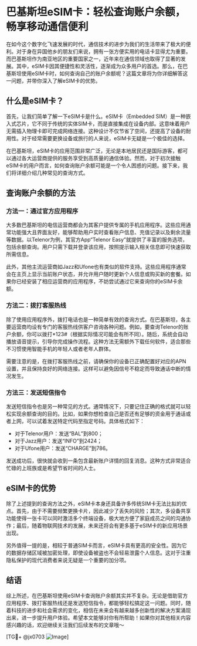 # 巴基斯坦eSIM卡：轻松查询账户余额，畅享移动通信便利

在如今这个数字化飞速发展的时代，通信技术的进步为我们的生活带来了极大的便利。对于身在异国他乡的朋友们来说，拥有一张方便实用的电话卡显得尤为重要。而巴基斯坦作为南亚地区的重要国家之一，近年来在通信领域也取得了显著的发展。其中，eSIM卡因其便捷性和灵活性，逐渐成为众多用户的首选。那么，在巴基斯坦使用eSIM卡时，如何查询自己的账户余额呢？这篇文章将为你详细解答这一问题，并带你深入了解eSIM卡的优势。

## 什么是eSIM卡？

首先，让我们简单了解一下eSIM卡是什么。eSIM卡（Embedded SIM）是一种嵌入式芯片，它不同于传统的实体SIM卡，而是直接集成在设备内部。这意味着用户无需插入物理卡即可完成网络连接。这种设计不仅节省了空间，还提高了设备的耐用性。对于经常需要更换设备或旅行的人来说，eSIM卡无疑是一个极佳的选择。

在巴基斯坦，eSIM卡的应用范围非常广泛，无论是本地居民还是国际游客，都可以通过各大运营商提供的服务享受到高质量的通信体验。然而，对于初次接触eSIM卡的用户而言，如何查询账户余额可能是一个令人困惑的问题。接下来，我们将详细介绍几种常见的查询方式。

## 查询账户余额的方法

### 方法一：通过官方应用程序

大多数巴基斯坦的电信运营商都会为其客户提供专属的手机应用程序。这些应用通常功能强大且界面友好，能够帮助用户实时查看账户信息、充值记录以及剩余流量等数据。以Telenor为例，其官方App“Telenor Easy”就提供了丰富的服务选项，包括余额查询。用户只需下载并登录该应用，按照提示输入相关信息即可快速获取所需信息。

此外，其他主流运营商如Jazz和Ufone也有类似的软件支持。这些应用程序通常会在主页上显示当前账户状态，并允许用户随时更新个人信息或购买新的套餐。如果你已经安装了相应运营商的应用程序，不妨尝试通过它来查询你的eSIM卡余额。

### 方法二：拨打客服热线

除了使用应用程序外，拨打电话也是一种简单有效的查询方式。在巴基斯坦，各主要运营商均设有专门的客服热线供客户咨询各种问题。例如，要查询Telenor的账户余额，你可以拨打*123#（根据实际情况可能会有所不同）。随后，系统会自动播放语音提示，引导你完成操作流程。这种方法无需额外下载任何软件，适合那些不习惯使用智能手机的年轻人或者老年人群体。

需要注意的是，在拨打客服热线之前，请确保你的设备已正确配置好对应的APN设置，并且保持良好的网络连接。这样可以避免因信号不稳定而导致通话中断的情况发生。

### 方法三：发送短信指令

发送短信指令也是另一种常见的方式。通常情况下，只要记住正确的格式就可以轻松实现余额查询的目的。比如，如果你想检查自己是否还有足够的资金用于通话或者上网，可以试着发送特定代码至指定号码。具体格式如下：

- 对于Telenor用户：发送“BAL”到800；
- 对于Jazz用户：发送“INFO”到2424；
- 对于Ufone用户：发送“CHARGE”到786。

发送成功后，很快就会收到一条包含最新账户详情的回复消息。这种方式非常适合忙碌的上班族或是希望节省时间的人士。

## eSIM卡的优势

除了上述提到的查询方法之外，eSIM卡本身还具备许多传统SIM卡无法比拟的优点。首先，由于不需要频繁更换卡片，因此减少了丢失的风险；其次，多设备共享功能使得一张卡可以同时激活多个终端设备，极大地方便了家庭成员之间的沟通协作；最后，随着物联网技术的发展，未来还将会有更多基于eSIM卡的新应用场景出现。

另外值得一提的是，相较于普通SIM卡而言，eSIM卡具有更高的安全性。因为它的数据存储区域被加密处理，即使设备被盗也不会轻易泄露个人信息。这对于注重隐私保护的现代消费者来说无疑是一个重要的加分项。

## 结语

综上所述，在巴基斯坦使用eSIM卡查询账户余额其实并不复杂。无论是借助官方应用程序、拨打客服热线还是发送短信指令，都能够轻松搞定这一问题。同时，随着科技的进步和社会需求的变化，相信在未来会有越来越多创新性的解决方案涌现出来，进一步提升用户体验。希望本文能够对你有所帮助！如果你对其他相关内容感兴趣的话，欢迎继续关注我们后续发布的文章哦～

[TG💪+ @jx0703 ![Image](https://github.com/user-attachments/assets/dbca1d08-cadb-493c-b0ec-ad6f7a83f270)]